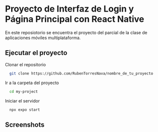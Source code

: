 
# Proyecto de Interfaz de Login y Página Principal con React Native

En este reposiotorio se encuentra el proyecto del parcial de la clase de aplicaciones móviles multiplataforma.



## Ejecutar el proyecto

Clonar el repositorio

```bash
  git clone https://github.com/RubenTorresNava/nombre_de_tu_proyecto
```

Ir a la carpeta del proyecto

```bash
  cd my-project
```

Iniciar el servidor

```bash
  npx expo start
```


## Screenshots
